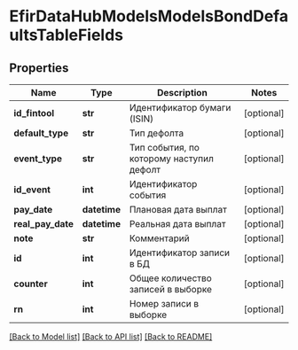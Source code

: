 # EfirDataHubModelsModelsBondDefaultsTableFields

## Properties
Name | Type | Description | Notes
------------ | ------------- | ------------- | -------------
**id_fintool** | **str** | Идентификатор бумаги (ISIN) | [optional] 
**default_type** | **str** | Тип дефолта | [optional] 
**event_type** | **str** | Тип события, по которому наступил дефолт | [optional] 
**id_event** | **int** | Идентификатор события | [optional] 
**pay_date** | **datetime** | Плановая дата выплат | [optional] 
**real_pay_date** | **datetime** | Реальная дата выплат | [optional] 
**note** | **str** | Комментарий | [optional] 
**id** | **int** | Идентификатор записи в БД | [optional] 
**counter** | **int** | Общее количество записей в выборке | [optional] 
**rn** | **int** | Номер записи в выборке | [optional] 

[[Back to Model list]](../README.md#documentation-for-models) [[Back to API list]](../README.md#documentation-for-api-endpoints) [[Back to README]](../README.md)

